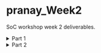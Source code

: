 # pranay_Week2
SoC workshop week 2 deliverables.
<details>
<summary>Part 1</summary>

## What is a System-on-Chip (SoC)?

A System-on-Chip (SoC) is an entire electronic system on a single piece of silicon. Rather than having numerous standalone ICs (CPU, memory, I/O, peripherals) scattered around, an SoC crowns those building blocks together in close quarters to conserve area, power and cost while enhancing performance and latency. SoCs drive everything from small sensors and wearables to smartphones and embedded appliances.


## Core components of a typical SoC

A bare minimum SoC typically has the following logical blocks:

* **CPU / processor core**
  The programmable brain. Runs software, manages peripherals, and executes OS or bare-metal tasks. Examples are small microcontrollers up to large multi-core processors.

* **Memory**

  * *On-chip RAM* for high-speed temporary storage (data/stack).
  * *ROM/Flash* for boot code and firmware.
    Memory hierarchy influences performance, boot behavior and power.

* **Peripherals & I/O**
Allows the SoC to communicate with the outside world. This helps interfacing of the SoC, with the outside world, it includes the DAC and ADC, to get the input and converting the output into analog signal which can be used by devices like speaker and monitor.

* **Interconnect / Bus / MMU**
The wiring system that lets the CPU and other controllers share data with memory and peripherals.

* **Clocking & Power**
This part manages how the chip runs and uses energy. PLLs or clock generators create the timing signals that keep all parts of the SoC in sync. Power domains divide the chip into sections that can be turned on or off independently, helping save energy. Voltage regulators ensure each block receives a stable power supply, maintaining reliable performance while reducing overall power consumption.

* **Analog & Mixed-Signal blocks (optional)**
  ADCs, DACs, PLLs — necessary when SoC needs to interface with analog world (audio, video, sensors).

* **Security & Management (optional)**
  Watchdogs, secure boot, hardware crypto, debug and test blocks. All of these are required because multiple tasks go on simultaneously, for example if a payment is going on along with a communication through the network, both these need to be protected and isolated to protect them.

---

## Why BabySoC is a good simplified learning model

BabySoC (RVMYTH + 8× PLL + 10-bit DAC) purposefully an SoC down to a manageable, hands-on scale without sacrificing vital concepts:

**Simple structure** — BabySoC uses a single RISC-V core (RVMYTH), making it easy to understand how the processor works and communicates with other parts.

**Clock and timing clarity** — The built-in PLL generates stable timing signals, helping students see how synchronized clocks keep all components working together.

**Digital–analog integration** — The 10-bit DAC converts processed digital data into analog signals, showing how digital logic can drive real-world outputs like sound or video.

**Quick experimentation** — With fewer modules, it’s easier to test, simulate, and refine the design quickly on Sky130.

**Clear learning focus** — BabySoC highlights the connection between timing, processor control, and mixed-signal operation without unnecessary complexity.


## The role of functional modelling prior to RTL & physical design

Functional modelling is in the initial stages of designing, simple representation of the system. 

Purpose and advantages:

**Design exploration**
Functional modeling allows designers to quickly try out different architectures, clock frequencies, or DAC configurations without the time and complexity of full RTL or layout design. This stage helps identify the most efficient structure for the SoC while keeping experimentation low-cost and flexible.

**Early verification**
By defining memory registers, interrupts, and communication interfaces early, both hardware and software teams can start working simultaneously. Test vectors and preliminary firmware can be developed alongside the model, ensuring smooth integration and fewer surprises later in the RTL stage.

**System behavior & tradeoffs**
Functional models make it easier to observe and measure system-level performance factors like data throughput, latency, and clock synchronization. For example, designers can test whether the CPU should wait for a DAC acknowledgment or simply poll a ready bit — helping make better architectural decisions early on.

**Co-simulation planning**
This stage identifies which components need detailed analog simulation (like PLLs, VCOs, or DAC ladders) and which can remain high-level behavioral models. It ensures a balance between simulation speed and accuracy, especially important in mixed-signal SoCs like BabySoC.

**Shorter iterations later**
Catching logic or interface issues early at the functional model level prevents rework in RTL or physical design stages. This early debugging drastically shortens the overall design cycle and improves final reliability, making the transition from model to silicon smoother and more predictable.

</details>
<details>
<summary>Part 2</summary>
Hi
</details>
